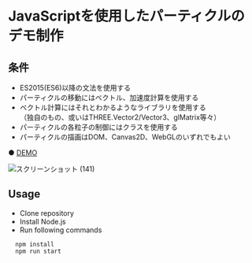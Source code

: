 # JavaScriptを使用したパーティクルのデモ制作
## 条件
- ES2015(ES6)以降の文法を使用する
- パーティクルの移動にはベクトル、加速度計算を使用する
- ベクトル計算にはそれとわかるようなライブラリを使用する<br>（独自のもの、或いはTHREE.Vector2/Vector3、glMatrix等々）
- パーティクルの各粒子の制御にはクラスを使用する
- パーティクルの描画はDOM、Canvas2D、WebGLのいずれでもよい

● <a href="https://hisamikurita.github.io/canvas-using-vector-particle/dist/">DEMO</a>

![スクリーンショット (141)](https://user-images.githubusercontent.com/47776346/77842545-8104d280-71ce-11ea-9cde-ce5ebde9da76.png)

## Usage
* Clone repository<br>
* Install Node.js<br>
* Run following commands<br>
```
  npm install  
  npm run start  
```
